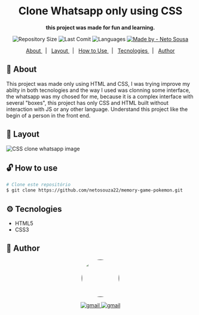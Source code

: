 <h1 align="center">Clone Whatsapp only using CSS </h1>

<p align="center" style="font-weight: bold"> this project was made for fun and learning.</p> 

<p align="center">
  <img alt="Repository Size" src="https://img.shields.io/github/repo-size/netosouza22/clone-whatsapp-css" >
  
  <img alt="Last Comit" src="https://img.shields.io/github/last-commit/netosouza22/clone-whatsapp-css/master" >
  
  <img alt="Languages" src="https://img.shields.io/github/languages/count/netosouza22/clone-whatsapp-css" >
  
  <a href="https://www.linkedin.com/in/netosousa/">
    <img alt="Made by - Neto Sousa" src="https://img.shields.io/badge/Made_By-Neto_Sousa-%230000FF" >
  </a>
</p>

<p align="center">
  <a href="#-about"> About </a>  &nbsp
    | &nbsp
  <a href="#-layout"> Layout </a> &nbsp
    | &nbsp
  <a href="#-use"> How to Use </a>  &nbsp
    | &nbsp
  <a href="#-tecnologies"> Tecnologies </a>&nbsp
    | &nbsp
  <a href="#-author"> Author </a>
</p>


<h2 id="-about">🤷‍ About </h2>
  <p> 
      This project was made only using HTML and CSS, I was trying improve my ablity in both tecnologies and the way I used was clonning some interface, the whatsapp
      was my chosed for me, because it is a complex interface with several "boxes", this project has only CSS and HTML built without interaction with JS or any other       language. Understand this project like the begin of a person in the front end.
  </p>

<h2 id="-layout">🎨 Layout </h2>
<p align="center" style="display: flex; align-itens="flex-start"> 
  <img src="https://github.com/netosouza22/clone-whatsapp-css/blob/master/cloneWhatsappCSS/whatsapp-clone.jpg" alt="CSS clone whatsapp image">
</p>
                                                                                                                        
</div>


<h2 id="-use">🔓 How to use </h2>

```bash
# Clone este repositório
$ git clone https://github.com/netosouza22/memory-game-pokemon.git
```

<h2 id="-tecnologies">⚙️ Tecnologies </h2>
<ul>
  <li>HTML5</li>
  <li>CSS3</li>
</ul>
<h2 id="-author">🦸 Author </h2>
    <p align="center"> 
      <a href="" >
      <img style="border-radius: 50%;" src="https://avatars.githubusercontent.com/u/63481821?s=400&u=c3af0f4689933e783159263f3c7f8b99fb5909f6&v=4" width="100px;" alt=""/>
    </p>
  <p align="center">
     <a href="mailto:netosouzacp@gmail.com">
       <img src="https://img.shields.io/badge/-Neto%20Sousa-c14438?style=flat-square&logo=Gmail&logoColor=white&link=mailto:netosouzacp@gmail.com" alt="gmail">
    </a> 
     <a href="https://www.linkedin.com/in/netosousa/"> 
       <img src="https://img.shields.io/badge/-Neto%20Sousa-c14438?style=flat-square&color=blue&logo=Linkedin&logoColor=white" alt="gmail"> 
     </a>
   </p>



